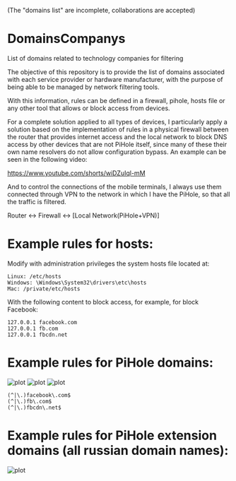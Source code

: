 (The "domains list" are incomplete, collaborations are accepted)

#  DomainsCompanys

List of domains related to technology companies for filtering

The objective of this repository is to provide the list of domains associated with each service provider or hardware manufacturer, with the purpose of being able to be managed by network filtering tools.

With this information, rules can be defined in a firewall, pihole, hosts file or any other tool that allows or block access from devices.

For a complete solution applied to all types of devices, I particularly apply a solution based on the implementation of rules in a physical firewall between the router that provides internet access and the local network to block DNS access by other devices that are not PiHole itself, since many of these their own name resolvers do not allow configuration bypass. An example can be seen in the following video:

https://www.youtube.com/shorts/wiDZuIql-mM

And to control the connections of the mobile terminals, I always use them connected through VPN to the network in which I have the PiHole, so that all the traffic is filtered.

Router <-> Firewall <-> [Local Network(PiHole+VPN)]

# Example rules for hosts:
Modify with administration privileges the system hosts file located at:
```
Linux: /etc/hosts
Windows: \Windows\System32\drivers\etc\hosts
Mac: /private/etc/hosts
```

With the following content to block access, for example, for block Facebook:
```
127.0.0.1 facebook.com
127.0.0.1 fb.com
127.0.0.1 fbcdn.net
```

# Example rules for PiHole domains:

![plot](https://github.com/baeksnip/DomainsCompanys/blob/main/images/01_create_group.jpg)
![plot](https://github.com/baeksnip/DomainsCompanys/blob/main/images/02_group.jpg)
![plot](https://github.com/baeksnip/DomainsCompanys/blob/main/images/03_rules.jpg)

```
(^|\.)facebook\.com$
(^|\.)fb\.com$
(^|\.)fbcdn\.net$
```

# Example rules for PiHole extension domains (all russian domain names):
![plot](https://github.com/baeksnip/DomainsCompanys/blob/main/images/04_ru.jpg)
